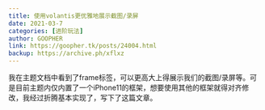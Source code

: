 ```yaml
---
title: 使用volantis更优雅地展示截图/录屏
date: 2021-03-7
categories: [进阶玩法]
author: GOOPHER
link: https://goopher.tk/posts/24004.html
backup: https://archive.ph/xflxz
---
```

我在主题文档中看到了frame标签，可以更高大上得展示我们的截图/录屏等。可是目前主题内仅内置了一个iPhone11的框架，想要使用其他的框架就得对齐修改，我经过折腾基本实现了，写下了这篇文章。
<!-- more -->